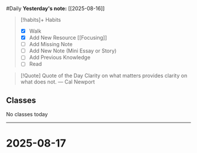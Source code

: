 #Daily
**Yesterday's note:** [[2025-08-16]]

> [!habits]+ Habits 
>- [x] Walk 
>- [x] Add New Resource [[Focusing]]
> - [ ] Add Missing Note
> - [ ] Add New Note (Mini Essay or Story)
> - [ ] Add Previous Knowledge  
> - [ ] Read

> [!Quote]  Quote of the Day
> Clarity on what matters provides clarity on what does not.
> — Cal Newport

## Classes 
No classes today

<hr>

# 2025-08-17


